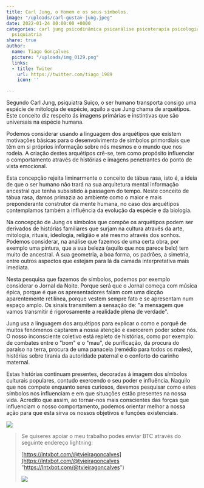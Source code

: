 ```yaml
---
title: Carl Jung, o Homem e os seus símbolos.
image: "/uploads/carl-gustav-jung.jpeg"
date: 2022-01-24 00:00:00 +0000
categories: carl jung psicodinâmica psicanálise psicoterapia psicologia arquétipos
  psiquiatria
share: true
author:
  name: Tiago Gonçalves
  picture: "/uploads/img_0129.png"
  links:
  - title: Twiter
    url: https://twitter.com/tiago_1989
    icon: ''

---
```

Segundo Carl Jung, psiquiatra Suiço, o ser humano transporta consigo uma espécie de mitologia de espécie, aquilo a que Jung chama de arquétipos. Este conceito diz respeito ás imagens primárias e instintivas que são universais na espécie humana.

Podemos considerar usando a linguagem dos arquétipos que existem motivações básicas para o desenvolvimento de símbolos primordiais que têm em si próprios informação sobre nós mesmos e o mundo que nos rodeia. A criação destes arquétipos crê-se, tem como propósito influenciar o comportamento através de histórias e imagens penetrantes do ponto de vista emocional.

Esta concepção rejeita liminarmente o conceito de tábua rasa, isto é, a ideia de que o ser humano não trará na sua arquitetura mental informação ancestral que tenha subsistido à passagem do tempo. Neste conceito de tábua rasa, damos primazia ao ambiente como o maior e mais preponderante construtor da mente humana, no caso dos arquétipos contemplamos também a influência da evolução da espécie e da biologia.

Na concepção de Jung os símbolos que compõe os arquétipos podem ser derivados de histórias familiares que surjam na cultura através da arte, mitologia, rituais, ideologia, religião e até mesmo através dos sonhos. Podemos considerar, na análise que fazemos de uma certa obra, por exemplo uma pintura, que a sua beleza (aquilo que nos parece belo) tem muito de ancestral. A sua geometria, a boa forma, os padrões, a simetria, entre outros aspectos que estejam para lá da camada interpretativa mais imediata.

Nesta pesquisa que fazemos de símbolos, podemos por exemplo considerar o Jornal da Noite. Porque será que o Jornal começa com música épica, porque é que os apresentadores falam com uma dicção aparentemente retilínea, porque vestem sempre fato e se apresentam num espaço amplo. Os sinais transmitem a sensação de: "a mensagem que vamos transmitir é rigorosamente a realidade plena de verdade".

Jung usa a linguagem dos arquétipos para explicar o como e porquê de muitos fenómenos captarem a nossa atenção e exercerem poder sobre nós. O nosso inconsciente coletivo está repleto de histórias, como por exemplo: de combates entre o "bom" e o "mau", de purificação, da procura do paraíso na terra, procura de uma panaceia (remédio para todos os males), histórias sobre tirania da autoridade paternal e o conforto do carinho maternal.

Estas histórias continuam presentes, decoradas á imagem dos símbolos culturais populares, contudo exercendo o seu poder e influência. Naquilo que nos compete enquanto seres curiosos, devemos pesquisar como estes símbolos nos influenciam e em que situações estão presentes na nossa vida. Acredito que assim, ao tornar-nos mais conscientes das forças que influenciam o nosso comportamento, podemos orientar melhor a nossa ação para que esta sirva os nossos objetivos e funções existenciais.

![](https://i.imgur.com/NujO38S.png)

> Se quiseres apoiar o meu trabalho podes enviar BTC através do seguinte endereço lightning:
>
> [https://lntxbot.com/@tvieiragoncalves](https://lntxbot.com/@tvieiragoncalves "https://lntxbot.com/@tvieiragoncalves")
>
> ![](https://i.imgur.com/v8i5Xd3.png)